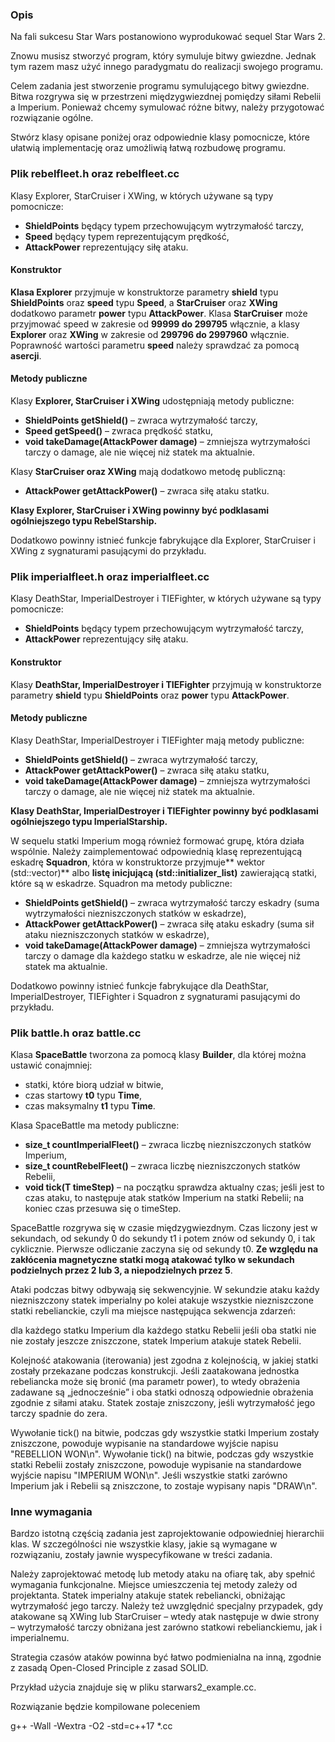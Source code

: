 ### Opis

Na fali sukcesu Star Wars postanowiono wyprodukować sequel Star Wars 2.

Znowu musisz stworzyć program, który symuluje bitwy gwiezdne.
Jednak tym razem masz użyć innego paradygmatu do realizacji swojego programu.

Celem zadania jest stworzenie programu symulującego bitwy gwiezdne. Bitwa
rozgrywa się w przestrzeni międzygwiezdnej pomiędzy siłami Rebelii a Imperium.
Ponieważ chcemy symulować różne bitwy, należy przygotować rozwiązanie ogólne.

Stwórz klasy opisane poniżej oraz odpowiednie klasy pomocnicze, które ułatwią
implementację oraz umożliwią łatwą rozbudowę programu.

### Plik rebelfleet.h oraz rebelfleet.cc

Klasy Explorer, StarCruiser i XWing, w których używane są typy pomocnicze:
* **ShieldPoints** będący typem przechowującym wytrzymałość tarczy,
* **Speed** będący typem reprezentującym prędkość,
* **AttackPower** reprezentujący siłę ataku.

#### Konstruktor
**Klasa Explorer** przyjmuje w konstruktorze parametry **shield** typu **ShieldPoints** oraz
**speed** typu **Speed**, a **StarCruiser** oraz **XWing** dodatkowo parametr **power** typu **AttackPower**.
Klasa **StarCruiser** może przyjmować speed w zakresie od **99999 do 299795** włącznie,
a klasy **Explorer** oraz **XWing** w zakresie od **299796 do 2997960** włącznie. Poprawność
wartości parametru **speed** należy sprawdzać za pomocą **asercji**.

#### Metody publiczne
Klasy **Explorer, StarCruiser i XWing** udostępniają metody publiczne:
* **ShieldPoints getShield()** – zwraca wytrzymałość tarczy,
* **Speed getSpeed()** – zwraca prędkość statku,
* **void takeDamage(AttackPower damage)** – zmniejsza wytrzymałości tarczy o damage, ale nie więcej niż statek ma aktualnie.

Klasy **StarCruiser oraz XWing** mają dodatkowo metodę publiczną:
* **AttackPower getAttackPower()** – zwraca siłę ataku statku.

**Klasy Explorer, StarCruiser i XWing powinny być podklasami ogólniejszego typu
RebelStarship.**

Dodatkowo powinny istnieć funkcje fabrykujące dla Explorer, StarCruiser i XWing
z sygnaturami pasującymi do przykładu.

### Plik imperialfleet.h oraz imperialfleet.cc

Klasy DeathStar, ImperialDestroyer i TIEFighter, w których używane są typy
pomocnicze:
* **ShieldPoints** będący typem przechowującym wytrzymałość tarczy,
* **AttackPower** reprezentujący siłę ataku.

#### Konstruktor
Klasy **DeathStar, ImperialDestroyer i TIEFighter** przyjmują w konstruktorze
parametry **shield** typu **ShieldPoints** oraz **power** typu **AttackPower**.

#### Metody publiczne
Klasy DeathStar, ImperialDestroyer i TIEFighter mają metody publiczne:
* **ShieldPoints getShield()** – zwraca wytrzymałość tarczy,
* **AttackPower getAttackPower()** – zwraca siłę ataku statku,
* **void takeDamage(AttackPower damage)** – zmniejsza wytrzymałości tarczy o damage, ale nie więcej niż statek ma aktualnie.

**Klasy DeathStar, ImperialDestroyer i TIEFighter powinny być podklasami
ogólniejszego typu ImperialStarship.**

W sequelu statki Imperium mogą również formować grupę, która działa wspólnie.
Należy zaimplementować odpowiednią klasę reprezentującą eskadrę **Squadron**,
która w konstruktorze przyjmuje** wektor (std::vector)** albo **listę
inicjującą (std::initializer_list)** zawierającą statki, które są w eskadrze.
Squadron ma metody publiczne:
* **ShieldPoints getShield()** – zwraca wytrzymałość tarczy eskadry (suma
  wytrzymałości niezniszczonych statków w eskadrze),
* **AttackPower getAttackPower()** – zwraca siłę ataku eskadry (suma sił ataku
  niezniszczonych statków w eskadrze),
* **void takeDamage(AttackPower damage)** – zmniejsza wytrzymałości tarczy o damage
  dla każdego statku w eskadrze, ale nie więcej niż statek ma aktualnie.

Dodatkowo powinny istnieć funkcje fabrykujące dla DeathStar, ImperialDestroyer,
TIEFighter i Squadron z sygnaturami pasującymi do przykładu.

### Plik battle.h oraz battle.cc

Klasa **SpaceBattle** tworzona za pomocą klasy **Builder**, dla której można ustawić conajmniej:
* statki, które biorą udział w bitwie,
* czas startowy **t0** typu **Time**,
* czas maksymalny **t1** typu **Time**.

Klasa SpaceBattle ma metody publiczne:
* **size_t countImperialFleet()** – zwraca liczbę niezniszczonych statków Imperium,
* **size_t countRebelFleet()** – zwraca liczbę niezniszczonych statków Rebelii,
* **void tick(T timeStep)** – na początku sprawdza aktualny czas; jeśli jest to
  czas ataku, to następuje atak statków Imperium na statki Rebelii; na koniec
  czas przesuwa się o timeStep.

SpaceBattle rozgrywa się w czasie międzygwiezdnym. Czas liczony jest
w sekundach, od sekundy 0 do sekundy t1 i potem znów od sekundy 0, i tak
cyklicznie. Pierwsze odliczanie zaczyna się od sekundy t0. **Ze względu na
zakłócenia magnetyczne statki mogą atakować tylko w sekundach podzielnych
przez 2 lub 3, a niepodzielnych przez 5**.

Ataki podczas bitwy odbywają się sekwencyjnie. W sekundzie ataku każdy
niezniszczony statek imperialny po kolei atakuje wszystkie niezniszczone statki
rebelianckie, czyli ma miejsce następująca sekwencja zdarzeń:

dla każdego statku Imperium
  dla każdego statku Rebelii
    jeśli oba statki nie nie zostały jeszcze zniszczone,
      statek Imperium atakuje statek Rebelii.

Kolejność atakowania (iterowania) jest zgodna z kolejnością, w jakiej statki
zostały przekazane podczas konstrukcji. Jeśli zaatakowana jednostka rebeliancka
może się bronić (ma parametr power), to wtedy obrażenia zadawane są
„jednocześnie” i oba statki odnoszą odpowiednie obrażenia zgodnie z siłami ataku.
Statek zostaje zniszczony, jeśli wytrzymałość jego tarczy spadnie do zera.

Wywołanie tick() na bitwie, podczas gdy wszystkie statki Imperium zostały
zniszczone, powoduje wypisanie na standardowe wyjście napisu "REBELLION WON\n".
Wywołanie tick() na bitwie, podczas gdy wszystkie statki Rebelii zostały
zniszczone, powoduje wypisanie na standardowe wyjście napisu "IMPERIUM WON\n".
Jeśli wszystkie statki zarówno Imperium jak i Rebelii są zniszczone, to zostaje
wypisany napis "DRAW\n".

### Inne wymagania

Bardzo istotną częścią zadania jest zaprojektowanie odpowiedniej hierarchii
klas. W szczególności nie wszystkie klasy, jakie są wymagane w rozwiązaniu,
zostały jawnie wyspecyfikowane w treści zadania.

Należy zaprojektować metodę lub metody ataku na ofiarę tak, aby spełnić
wymagania funkcjonalne. Miejsce umieszczenia tej metody zależy od projektanta.
Statek imperialny atakuje statek rebeliancki, obniżając wytrzymałość jego tarczy.
Należy też uwzględnić specjalny przypadek, gdy atakowane są XWing lub StarCruiser
– wtedy atak następuje w dwie strony – wytrzymałość tarczy obniżana jest zarówno
statkowi rebelianckiemu, jak i imperialnemu.

Strategia czasów ataków powinna być łatwo podmienialna na inną, zgodnie z zasadą
Open-Closed Principle z zasad SOLID.

Przykład użycia znajduje się w pliku starwars2_example.cc.

Rozwiązanie będzie kompilowane poleceniem

g++ -Wall -Wextra -O2 -std=c++17 *.cc
